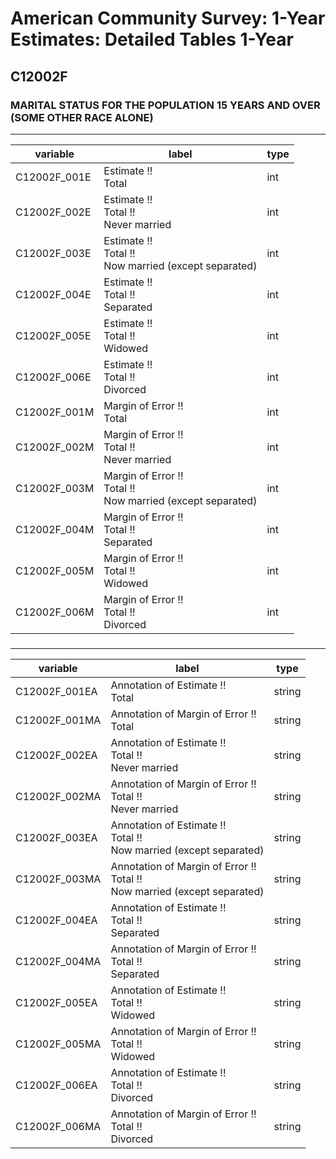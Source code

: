 # American Community Survey: 1-Year Estimates: Detailed Tables 1-Year

## C12002F

### MARITAL STATUS FOR THE POPULATION 15 YEARS AND OVER (SOME OTHER RACE ALONE)

___

| variable | label | type |
| ----- | ----- | ----- |
| C12002F_001E | Estimate !!<br>Total | int |
| C12002F_002E | Estimate !!<br>Total !!<br>Never married | int |
| C12002F_003E | Estimate !!<br>Total !!<br>Now married (except separated) | int |
| C12002F_004E | Estimate !!<br>Total !!<br>Separated | int |
| C12002F_005E | Estimate !!<br>Total !!<br>Widowed | int |
| C12002F_006E | Estimate !!<br>Total !!<br>Divorced | int |
| C12002F_001M | Margin of Error !!<br>Total | int |
| C12002F_002M | Margin of Error !!<br>Total !!<br>Never married | int |
| C12002F_003M | Margin of Error !!<br>Total !!<br>Now married (except separated) | int |
| C12002F_004M | Margin of Error !!<br>Total !!<br>Separated | int |
| C12002F_005M | Margin of Error !!<br>Total !!<br>Widowed | int |
| C12002F_006M | Margin of Error !!<br>Total !!<br>Divorced | int |
### 

___

| variable | label | type |
| ----- | ----- | ----- |
| C12002F_001EA | Annotation of Estimate !!<br>Total | string |
| C12002F_001MA | Annotation of Margin of Error !!<br>Total | string |
| C12002F_002EA | Annotation of Estimate !!<br>Total !!<br>Never married | string |
| C12002F_002MA | Annotation of Margin of Error !!<br>Total !!<br>Never married | string |
| C12002F_003EA | Annotation of Estimate !!<br>Total !!<br>Now married (except separated) | string |
| C12002F_003MA | Annotation of Margin of Error !!<br>Total !!<br>Now married (except separated) | string |
| C12002F_004EA | Annotation of Estimate !!<br>Total !!<br>Separated | string |
| C12002F_004MA | Annotation of Margin of Error !!<br>Total !!<br>Separated | string |
| C12002F_005EA | Annotation of Estimate !!<br>Total !!<br>Widowed | string |
| C12002F_005MA | Annotation of Margin of Error !!<br>Total !!<br>Widowed | string |
| C12002F_006EA | Annotation of Estimate !!<br>Total !!<br>Divorced | string |
| C12002F_006MA | Annotation of Margin of Error !!<br>Total !!<br>Divorced | string |

